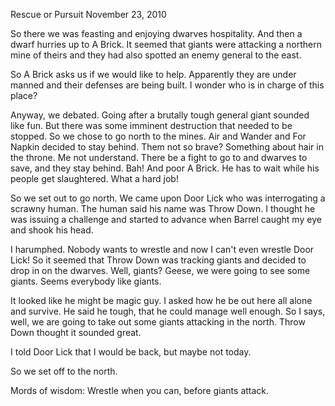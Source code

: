 Rescue or Pursuit
November 23, 2010

So there we was feasting and enjoying dwarves hospitality. And then a dwarf hurries up to A Brick. It seemed that giants were attacking a northern mine of theirs and they had also spotted an enemy general to the east.

So A Brick asks us if we would like to help. Apparently they are under manned and their defenses are being built. I wonder who is in charge of this place?

Anyway, we debated. Going after a brutally tough general giant sounded like fun. But there was some imminent destruction that needed to be stopped. So we chose to go north to the mines. Air and Wander and For Napkin decided to stay behind. Them not so brave? Something about hair in the throne. Me not understand. There be a fight to go to and dwarves to save, and they stay behind. Bah! And poor A Brick. He has to wait while his people get slaughtered. What a hard job!

So we set out to go north. We came upon Door Lick who was interrogating a scrawny human. The human said his name was Throw Down. I thought he was issuing a challenge and started to advance when Barrel caught my eye and shook his head.

I harumphed. Nobody wants to wrestle and now I can't even wrestle Door Lick! So it seemed that Throw Down was tracking giants and decided to drop in on the dwarves. Well, giants? Geese, we were going to see some giants. Seems everybody like giants.

It looked like he might be magic guy. I asked how he be out here all alone and survive. He said he tough, that he could manage well enough. So I says, well, we are going to take out some giants attacking in the north. Throw Down thought it sounded great.

I told Door Lick that I would be back, but maybe not today.

So we set off to the north.

Mords of wisdom: Wrestle when you can, before giants attack.